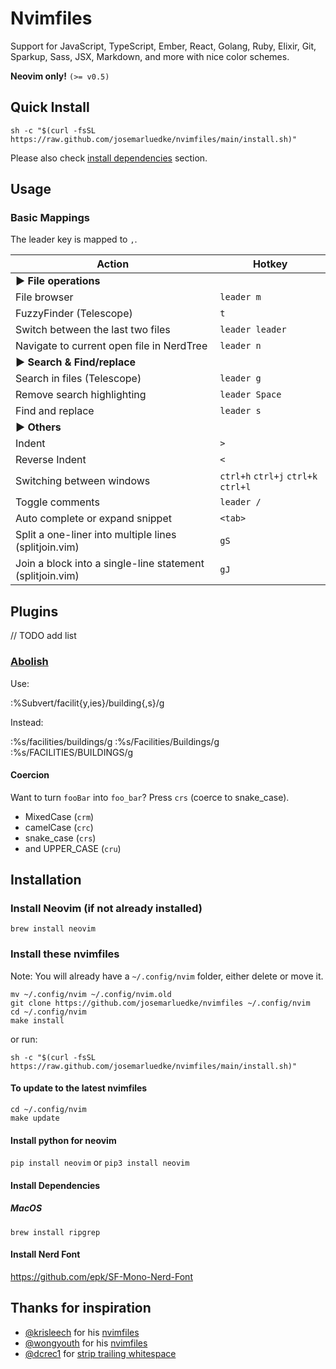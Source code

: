 # Nvimfiles

Support for JavaScript, TypeScript, Ember, React, Golang, Ruby, Elixir, Git,
Sparkup, Sass, JSX, Markdown, and more with nice color schemes.

**Neovim only!** `(>= v0.5)`

## Quick Install

```
sh -c "$(curl -fsSL https://raw.github.com/josemarluedke/nvimfiles/main/install.sh)"
```

Please also check [install dependencies](#install-dependencies) section.

## Usage

### Basic Mappings

The leader key is mapped to `,`.

Action | Hotkey
--------------------------------------------------------- | -----------------
**▶ File operations**                                     |
File browser                                              | `leader m`
FuzzyFinder (Telescope)                                   | `t`
Switch between the last two files                         | `leader leader`
Navigate to current open file in NerdTree                 | `leader n`
**▶ Search & Find/replace**                               |
Search in files (Telescope)                               | `leader g`
Remove search highlighting                                | `leader Space`
Find and replace                                          | `leader s`
**▶ Others**                                              |
Indent                                                    | `>` 
Reverse Indent                                            | `<`
Switching between windows                                 | `ctrl+h` `ctrl+j` `ctrl+k` `ctrl+l`
Toggle comments                                           | `leader /`
Auto complete or expand snippet                           | `<tab>`
Split a one-liner into multiple lines (splitjoin.vim)     | `gS`
Join a block into a single-line statement (splitjoin.vim) | `gJ`

## Plugins

// TODO add list


### [Abolish](https://github.com/tpope/vim-abolish)

Use:

  :%Subvert/facilit{y,ies}/building{,s}/g

Instead:

  :%s/facilities/buildings/g
  :%s/Facilities/Buildings/g
  :%s/FACILITIES/BUILDINGS/g

#### Coercion

Want to turn `fooBar` into `foo_bar`? Press `crs` (coerce to snake\_case).

- MixedCase (`crm`)
- camelCase (`crc`)
- snake\_case (`crs`)
- and UPPER\_CASE (`cru`)

## Installation

### Install Neovim (if not already installed)

```
brew install neovim
```

### Install these nvimfiles

Note: You will already have a `~/.config/nvim` folder, either delete or move it.

    mv ~/.config/nvim ~/.config/nvim.old
    git clone https://github.com/josemarluedke/nvimfiles ~/.config/nvim
    cd ~/.config/nvim
    make install

or run:

    sh -c "$(curl -fsSL https://raw.github.com/josemarluedke/nvimfiles/main/install.sh)"

#### To update to the latest nvimfiles

    cd ~/.config/nvim
    make update

#### Install python for neovim

`pip install neovim` or `pip3 install neovim`

#### Install Dependencies

##### MacOS

    brew install ripgrep

#### Install Nerd Font

https://github.com/epk/SF-Mono-Nerd-Font

## Thanks for inspiration

- [@krisleech](https://github.com/krisleech) for his [nvimfiles](https://github.com/krisleech/nvimfiles/)
- [@wongyouth](https://github.com/wongyouth) for his [nvimfiles](https://github.com/wongyouth/nvimfiles)
- [@dcrec1](https://github.com/dcrec1) for [strip trailing whitespace](https://github.com/akitaonrails/nvimfiles/commit/b9299f3570653ea70870a7b208eccd553523bddb)

